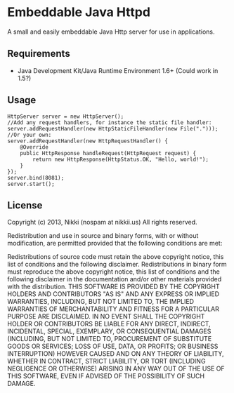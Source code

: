# Embeddable Java Httpd

A small and easily embeddable Java Http server for use in applications.

## Requirements

- Java Development Kit/Java Runtime Environment 1.6+ (Could work in 1.5?)

## Usage

	HttpServer server = new HttpServer();
	//Add any request handlers, for instance the static file handler:
	server.addRequestHandler(new HttpStaticFileHandler(new File(".")));
	//Or your own:
	server.addRequestHandler(new HttpRequestHandler() {
		@Override
		public HttpResponse handleRequest(HttpRequest request) {
			return new HttpResponse(HttpStatus.OK, "Hello, world!");
		}
	});
	server.bind(8081);
	server.start();
	
## License

Copyright (c) 2013, Nikki (nospam at nikkii.us)
All rights reserved.

Redistribution and use in source and binary forms, with or without modification, are permitted provided that the following conditions are met:

Redistributions of source code must retain the above copyright notice, this list of conditions and the following disclaimer.
Redistributions in binary form must reproduce the above copyright notice, this list of conditions and the following disclaimer in the documentation and/or other materials provided with the distribution.
THIS SOFTWARE IS PROVIDED BY THE COPYRIGHT HOLDERS AND CONTRIBUTORS "AS IS" AND ANY EXPRESS OR IMPLIED WARRANTIES, INCLUDING, BUT NOT LIMITED TO, THE IMPLIED WARRANTIES OF MERCHANTABILITY AND FITNESS FOR A PARTICULAR PURPOSE ARE DISCLAIMED. IN NO EVENT SHALL THE COPYRIGHT HOLDER OR CONTRIBUTORS BE LIABLE FOR ANY DIRECT, INDIRECT, INCIDENTAL, SPECIAL, EXEMPLARY, OR CONSEQUENTIAL DAMAGES (INCLUDING, BUT NOT LIMITED TO, PROCUREMENT OF SUBSTITUTE GOODS OR SERVICES; LOSS OF USE, DATA, OR PROFITS; OR BUSINESS INTERRUPTION) HOWEVER CAUSED AND ON ANY THEORY OF LIABILITY, WHETHER IN CONTRACT, STRICT LIABILITY, OR TORT (INCLUDING NEGLIGENCE OR OTHERWISE) ARISING IN ANY WAY OUT OF THE USE OF THIS SOFTWARE, EVEN IF ADVISED OF THE POSSIBILITY OF SUCH DAMAGE.